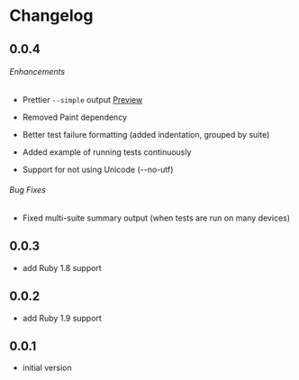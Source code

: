 # Changelog

## 0.0.4

###### Enhancements

* Prettier `--simple` output
  [Preview](https://travis-ci.org/allending/Kiwi/builds/15190533)

* Removed Paint dependency

* Better test failure formatting (added indentation, grouped by suite)

* Added example of running tests continuously

* Support for not using Unicode (--no-utf)

###### Bug Fixes

* Fixed multi-suite summary output (when tests are run on many devices)


## 0.0.3

- add Ruby 1.8 support

## 0.0.2

- add Ruby 1.9 support

## 0.0.1

- initial version
